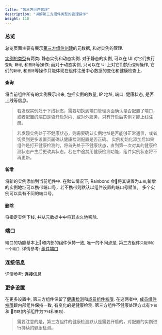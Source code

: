 ```yaml
---
title: "第三方组件管理"
description: "讲解第三方组件类型的管理操作"
Weight: 110
---
```


### 总览

总览页面主要有展示[第三方组件创建](/docs/user-manual/app-creation/thirdparty-service/thirdparty-create/)的元数据, 和对实例的管理.

[实例的类型](/docs/user-manual/app-creation/thirdparty-service/thirdparty-design/#第三方组件分类)有两类: 静态实例和动态实例. 对于静态的实例, 可以在 UI 对它们执行`查询`, `新增`, 和`删除`等操作; 而对于动态实例, 只可以在 UI 上对它们执行`查询`操作, 它们的`新增`, 和`删除`等操作只能体现在组件注册中心数据的变化和健康检查上.

#### 查询

将当前组件所有的实例展示出来, 包括实例的数量,  IP 地址, 端口, 健康状态, 是否上线等信息。

> 若发现实例处于下线状态，需要切换到端口管理页面确认是否配置了端口，或者配置的端口是否开启对内、或对外服务，只有开启后实例才能上线注册。

> 若发现实例处于不健康状态，则需要确认实例地址是否能够正常通信，或者切换到更多设置页面确认健康检测配置是否正确。 实例初始化添加后如果组件是打开健康检测的，将首先处于不健康状态，直到第一次对其的健康检测状态产生后更改其状态。若在中途禁用健康检测功能，组件实例状态将不再更新。

#### 新增

将新的实例添加到当前组件中. 在默认情况下, Rainbond 会将其设置为`上线`,新增的实例地址可以携带端口号，若不携带则默认以组件设置的端口号赋值。 多个实例可以具有不同的端口号。

#### 删除

将指定实例下线, 并从元数据中中将其永久地移除.

### 端口

端口的功能基本上和内部的组件保持一致, 唯一的不同点是, 第三方组件`只能添加一个端口`. 详情参考: [组件端口](/docs/user-manual/app-service-manage/service-port-domain/)

### 连接信息

详情参考: [连接信息](/docs/user-manual/app-service-manage/service-rely/#组件连接信息管理)

### 更多设置

在更多设置中, 第三方组件保留了[健康检测](/docs/user-manual/app-service-manage/service-other-set/#健康检查)和[成员组件权限](/docs/user-manual/app-service-manage/service-other-set/#成员组件权限). 在这两者中, [成员组件权限](/docs/user-manual/app-service-manage/service-other-set/#成员组件权限)跟内部组件保持一致, 有变化的是健康检测. 第三方组件不健康处理方式有`下线` 和 `忽略`(内部组件为`下线`和`重启`).

> 需要注意的是，第三方组件的健康检测默认是需要开启的，对配置的实例进行持续的健康检测。